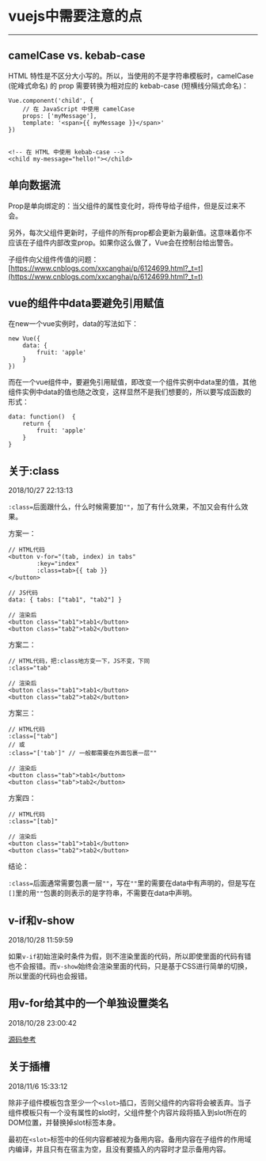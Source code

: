 # vuejs中需要注意的点 #

----------

camelCase vs. kebab-case
-

HTML 特性是不区分大小写的。所以，当使用的不是字符串模板时，camelCase (驼峰式命名) 的 prop 需要转换为相对应的 kebab-case (短横线分隔式命名)：

	Vue.component('child', {
  		// 在 JavaScript 中使用 camelCase
  		props: ['myMessage'],
  		template: '<span>{{ myMessage }}</span>'
	})


	<!-- 在 HTML 中使用 kebab-case -->
	<child my-message="hello!"></child>

单向数据流
-
Prop是单向绑定的：当父组件的属性变化时，将传导给子组件，但是反过来不会。

另外，每次父组件更新时，子组件的所有prop都会更新为最新值。这意味着你不应该在子组件内部改变prop。如果你这么做了，Vue会在控制台给出警告。

子组件向父组件传值的问题：[https://www.cnblogs.com/xxcanghai/p/6124699.html?_t=t](https://www.cnblogs.com/xxcanghai/p/6124699.html?_t=t)

## vue的组件中data要避免引用赋值 ##
在new一个vue实例时，data的写法如下：
	
	new Vue({
		data: {
			fruit: 'apple'
		}
	})
而在一个vue组件中，要避免引用赋值，即改变一个组件实例中data里的值，其他组件实例中data的值也随之改变，这样显然不是我们想要的，所以要写成函数的形式：
	
	data: function()  {
		return {
			fruit: 'apple'
		}
	}

## 关于:class ##
2018/10/27 22:13:13 

`:class=`后面跟什么，什么时候需要加`""`，加了有什么效果，不加又会有什么效果。

方案一：
	
	// HTML代码
	<button v-for="(tab, index) in tabs"
			:key="index"
			:class=tab>{{ tab }}
	</button>

	// JS代码
	data: { tabs: ["tab1", "tab2"] }

	// 渲染后
	<button class="tab1">tab1</button>
	<button class="tab2">tab2</button>

方案二：

	// HTML代码，把:class地方变一下，JS不变，下同
	:class="tab"

	// 渲染后
	<button class="tab1">tab1</button>
	<button class="tab2">tab2</button>

方案三：

	// HTML代码
	:class=["tab"]
	// 或
	:class="['tab']" // 一般都需要在外面包裹一层""

	// 渲染后
	<button class="tab">tab1</button>
	<button class="tab">tab2</button>	

方案四：

	// HTML代码
	:class="[tab]"

	// 渲染后
	<button class="tab1">tab1</button>
	<button class="tab2">tab2</button>

结论：

`:class=`后面通常需要包裹一层`""`，写在`""`里的需要在data中有声明的，但是写在`[]`里的用`""`包裹的则表示的是字符串，不需要在data中声明。

## v-if和v-show ##
2018/10/28 11:59:59 

如果`v-if`初始渲染时条件为假，则不渲染里面的代码，所以即使里面的代码有错也不会报错。而`v-show`始终会渲染里面的代码，只是基于CSS进行简单的切换，所以里面的代码也会报错。

## 用v-for给其中的一个单独设置类名 ##
2018/10/28 23:00:42 

[源码参考](https://github.com/Hippo32/DIST/blob/master/distcode/vue/%E7%BB%99%E5%88%97%E8%A1%A8%E5%8D%95%E7%8B%AC%E6%B7%BB%E5%8A%A0%E4%B8%80%E4%B8%AA%E7%B1%BB%E5%90%8D.html)

## 关于插槽 ##
2018/11/6 15:33:12 

除非子组件模板包含至少一个`<slot>`插口，否则父组件的内容将会被丢弃。当子组件模板只有一个没有属性的slot时，父组件整个内容片段将插入到slot所在的DOM位置，并替换掉slot标签本身。

最初在`<slot>`标签中的任何内容都被视为备用内容。备用内容在子组件的作用域内编译，并且只有在宿主为空，且没有要插入的内容时才显示备用内容。
	